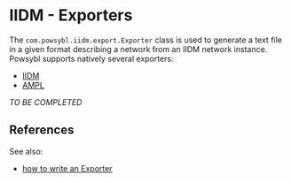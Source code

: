 # IIDM - Exporters

The `com.powsybl.iidm.export.Exporter` class is used to generate a text file in a given format describing a network
from an IIDM network instance. Powsybl supports natively several exporters:
- [IIDM](iidm.md)
- [AMPL](ampl.md)

*TO BE COMPLETED*

## References
See also:
- [how to write an Exporter](../../../tutorials/iidm/howto-extend-exporter.md)
